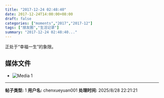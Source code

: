 ```yaml
---
title: "2017-12-24 02:48:40"
date: 2017-12-24T14:00:00+08:00
draft: false
categories: ["moments","2017","2017-12"]
tags: ["朋友圈","生活记录"]
summary: "2017-12-24 02:48:40..."
---
```


正处于“幸福一生”的象限。

## 媒体文件

- ![Media 1](/Moments/photos/2017-12-24/201712240248400.jpg)

---

**帖子类型:** 1
**用户名:** chenxueyuan001
**处理时间:** 2025/8/28 22:21:21
